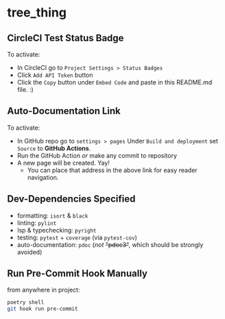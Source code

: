 # tree_thing

## CircleCI Test Status Badge
To activate:
- In CircleCI go to `Project Settings > Status Badges`
- Click `Add API Token` button
- Click the `Copy` button under `Embed Code` and paste in this README.md file. :)


## Auto-Documentation Link
To activate:
- In GitHub repo go to `settings > pages` Under `Build and deployment` set `Source` to **GitHub Actions**.
- Run the GitHub Action *or* make any commit to repository
- A new page will be created. Yay!
    - You can place that address in the above link for easy reader navigation.


## Dev-Dependencies Specified
- formatting: `isort` & `black`
- linting: `pylint`
- lsp & typechecking: `pyright`
- testing: `pytest` + `coverage` (via `pytest-cov`)
- auto-documentation: `pdoc` (*not* ~~"pdoc3"~~, which should be strongly avoided)


## Run Pre-Commit Hook Manually
from anywhere in project:
```zsh
poetry shell
git hook run pre-commit
```
